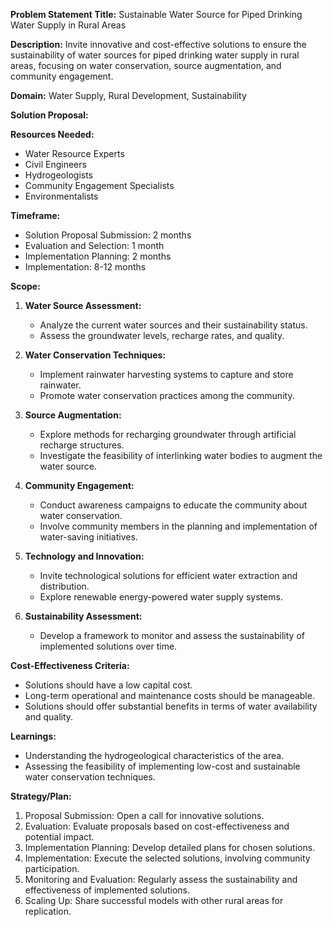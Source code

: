 **Problem Statement Title:** Sustainable Water Source for Piped Drinking Water Supply in Rural Areas

**Description:** Invite innovative and cost-effective solutions to ensure the sustainability of water sources for piped drinking water supply in rural areas, focusing on water conservation, source augmentation, and community engagement.

**Domain:** Water Supply, Rural Development, Sustainability

**Solution Proposal:**

**Resources Needed:**
- Water Resource Experts
- Civil Engineers
- Hydrogeologists
- Community Engagement Specialists
- Environmentalists

**Timeframe:**
- Solution Proposal Submission: 2 months
- Evaluation and Selection: 1 month
- Implementation Planning: 2 months
- Implementation: 8-12 months

**Scope:**
1. **Water Source Assessment:**
   - Analyze the current water sources and their sustainability status.
   - Assess the groundwater levels, recharge rates, and quality.

2. **Water Conservation Techniques:**
   - Implement rainwater harvesting systems to capture and store rainwater.
   - Promote water conservation practices among the community.

3. **Source Augmentation:**
   - Explore methods for recharging groundwater through artificial recharge structures.
   - Investigate the feasibility of interlinking water bodies to augment the water source.

4. **Community Engagement:**
   - Conduct awareness campaigns to educate the community about water conservation.
   - Involve community members in the planning and implementation of water-saving initiatives.

5. **Technology and Innovation:**
   - Invite technological solutions for efficient water extraction and distribution.
   - Explore renewable energy-powered water supply systems.

6. **Sustainability Assessment:**
   - Develop a framework to monitor and assess the sustainability of implemented solutions over time.

**Cost-Effectiveness Criteria:**
- Solutions should have a low capital cost.
- Long-term operational and maintenance costs should be manageable.
- Solutions should offer substantial benefits in terms of water availability and quality.

**Learnings:**
- Understanding the hydrogeological characteristics of the area.
- Assessing the feasibility of implementing low-cost and sustainable water conservation techniques.

**Strategy/Plan:**
1. Proposal Submission: Open a call for innovative solutions.
2. Evaluation: Evaluate proposals based on cost-effectiveness and potential impact.
3. Implementation Planning: Develop detailed plans for chosen solutions.
4. Implementation: Execute the selected solutions, involving community participation.
5. Monitoring and Evaluation: Regularly assess the sustainability and effectiveness of implemented solutions.
6. Scaling Up: Share successful models with other rural areas for replication.